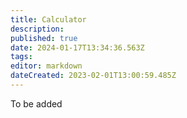 ```yaml
---
title: Calculator
description: 
published: true
date: 2024-01-17T13:34:36.563Z
tags: 
editor: markdown
dateCreated: 2023-02-01T13:00:59.485Z
---
```


To be added